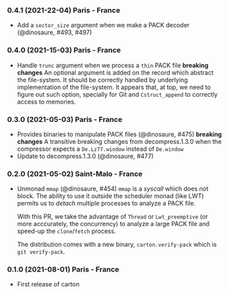 ### 0.4.1 (2021-22-04) Paris - France

- Add a `sector_size` argument when we make a PACK decoder
  (@dinosaure, #493, #497)

### 0.4.0 (2021-15-03) Paris - France

- Handle `trunc` argument when we process a `thin` PACK file
  **breaking changes**
  An optional argument is added on the record which abstract the file-system.
  It should be correctly handled by underlying implementation of the
  file-system. It appears that, at top, we need to figure out such option,
  specially for Git and `Cstruct_append` to correctly access to memories.

### 0.3.0 (2021-05-03) Paris - France

- Provides binaries to manipulate PACK files (@dinosaure, #475)
  **breaking changes**
  A transitive breaking changes from decompress.1.3.0 when
  the compressor expects a `De.Lz77.window` instead of
  `De.window`
- Update to decompress.1.3.0 (@dinosaure, #477)

### 0.2.0 (2021-05-02) Saint-Malo - France

- Unmonad `mmap` (@dinosaure, #454)
  `mmap` is a _syscall_ which does not block. The ability to use it outside
  the scheduler monad (like LWT) permits us to _detach_ multiple processes
  to analyze a PACK file.

  With this PR, we take the advantage of `Thread` or `Lwt_preemptive`
  (or more acccurately, the concurrency) to analyze a large PACK file and
  speed-up the `clone`/`fetch` process.

  The distribution comes with a new binary, `carton.verify-pack` which is
  `git verify-pack`.

### 0.1.0 (2021-08-01) Paris - France

- First release of carton
